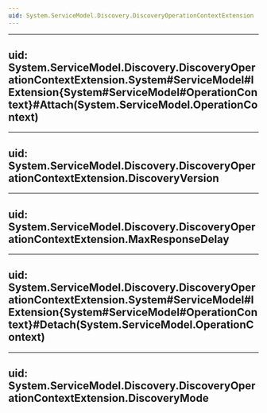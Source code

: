 ```yaml
---
uid: System.ServiceModel.Discovery.DiscoveryOperationContextExtension
---
```


---
uid: System.ServiceModel.Discovery.DiscoveryOperationContextExtension.System#ServiceModel#IExtension{System#ServiceModel#OperationContext}#Attach(System.ServiceModel.OperationContext)
---

---
uid: System.ServiceModel.Discovery.DiscoveryOperationContextExtension.DiscoveryVersion
---

---
uid: System.ServiceModel.Discovery.DiscoveryOperationContextExtension.MaxResponseDelay
---

---
uid: System.ServiceModel.Discovery.DiscoveryOperationContextExtension.System#ServiceModel#IExtension{System#ServiceModel#OperationContext}#Detach(System.ServiceModel.OperationContext)
---

---
uid: System.ServiceModel.Discovery.DiscoveryOperationContextExtension.DiscoveryMode
---
